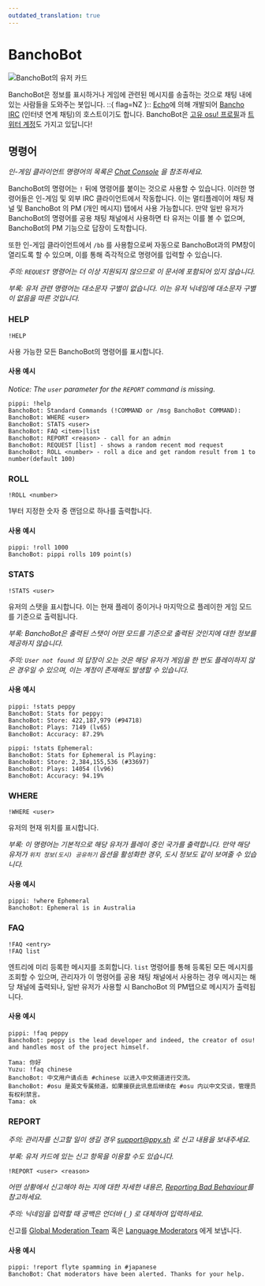 ```yaml
---
outdated_translation: true
---
```


# BanchoBot

![BanchoBot의 유저 카드](img/BanchoBot.jpg "BanchoBot의 유저 카드")

BanchoBot은 정보를 표시하거나 게임에 관련된 메시지를 송출하는 것으로 채팅 내에 있는 사람들을 도와주는 봇입니다. ::{ flag=NZ }:: [Echo](https://osu.ppy.sh/users/431)에 의해 개발되어 [Bancho IRC](/wiki/Community/Internet_Relay_Chat) (인터넷 연계 채팅)의 호스트이기도 합니다. BanchoBot은 [고유 osu! 프로필](https://osu.ppy.sh/users/3)과 [트위터 계정](https://twitter.com/banchoboat)도 가지고 있답니다!

## 명령어

*인-게임 클라이언트 명령어의 목록은 [Chat Console](/wiki/Client/Interface/Chat_console#확장-채팅-콘솔) 을 참조하세요.*

BanchoBot의 명령어는 `!` 뒤에 명령어를 붙이는 것으로 사용할 수 있습니다. 이러한 명령어들은 인-게임 및 외부 IRC 클라이언트에서 작동합니다. 이는 멀티플레이어 채팅 채널 및 BanchoBot 의 PM (개인 메시지) 탭에서 사용 가능합니다. 만약 일반 유저가 BanchoBot의 명령어를 공용 채팅 채널에서 사용하면 타 유저는 이를 볼 수 없으며, BanchoBot의 PM 기능으로 답장이 도착합니다.

또한 인-게임 클라이언트에서 `/bb` 를 사용함으로써 자동으로 BanchoBot과의 PM창이 열리도록 할 수 있으며, 이를 통해 즉각적으로 명령어를 입력할 수 있습니다.

*주의: `REQUEST` 명령어는 더 이상 지원되지 않으므로 이 문서에 포함되어 있지 않습니다.*

*부록: 유저 관련 명령어는 대소문자 구별이 없습니다. 이는 유저 닉네임에 대소문자 구별이 없음을 따른 것입니다.*

### HELP

```
!HELP
```

사용 가능한 모든 BanchoBot의 명령어를 표시합니다.

#### 사용 예시

*Notice: The `user` parameter for the `REPORT` command is missing.*

```
pippi: !help
BanchoBot: Standard Commands (!COMMAND or /msg BanchoBot COMMAND):
BanchoBot: WHERE <user>
BanchoBot: STATS <user>
BanchoBot: FAQ <item>|list
BanchoBot: REPORT <reason> - call for an admin
BanchoBot: REQUEST [list] - shows a random recent mod request
BanchoBot: ROLL <number> - roll a dice and get random result from 1 to number(default 100)
```

### ROLL

```
!ROLL <number>
```

1부터 지정한 숫자 중 랜덤으로 하나를 출력합니다.

#### 사용 예시

```
pippi: !roll 1000
BanchoBot: pippi rolls 109 point(s)
```

### STATS

```
!STATS <user>
```

유저의 스탯을 표시합니다. 이는 현재 플레이 중이거나 마지막으로 플레이한 게임 모드를 기준으로 출력됩니다.

*부록: BanchoBot은 출력된 스탯이 어떤 모드를 기준으로 출력된 것인지에 대한 정보를 제공하지 않습니다.*

*주의: `User not found` 의 답장이 오는 것은 해당 유저가 게임을 한 번도 플레이하지 않은 경우일 수 있으며, 이는 계정이 존재해도 발생할 수 있습니다.*

#### 사용 예시

```
pippi: !stats peppy
BanchoBot: Stats for peppy:
BanchoBot: Store: 422,187,979 (#94718)
BanchoBot: Plays: 7149 (lv65)
BanchoBot: Accuracy: 87.29%
```

```
pippi: !stats Ephemeral:
BanchoBot: Stats for Ephemeral is Playing:
BanchoBot: Store: 2,384,155,536 (#33697)
BanchoBot: Plays: 14054 (lv96)
BanchoBot: Accuracy: 94.19%
```

### WHERE

```
!WHERE <user>
```

유저의 현재 위치를 표시합니다.

*부록: 이 명령어는 기본적으로 해당 유저가 플레이 중인 국가를 출력합니다. 만약 해당 유저가 `위치 정보(도시) 공유하기` 옵션을 활성화한 경우, 도시 정보도 같이 보여줄 수 있습니다.*

#### 사용 예시

```
pippi: !where Ephemeral
BanchoBot: Ephemeral is in Australia
```

### FAQ

```
!FAQ <entry>
!FAQ list
```

엔트리에 미리 등록한 메시지를 조회합니다. `list` 명령어를 통해 등록된 모든 메시지를 조회할 수 있으며, 관리자가 이 명령어를 공용 채팅 채널에서 사용하는 경우 메시지는 해당 채널에 출력되나, 일반 유저가 사용할 시 BanchoBot 의 PM탭으로 메시지가 출력됩니다.

#### 사용 예시

```
pippi: !faq peppy
BanchoBot: peppy is the lead developer and indeed, the creator of osu! and handles most of the project himself.
```

```
Tama: 你好
Yuzu: !faq chinese
BanchoBot: 中文用户请点击 #chinese 以进入中文频道进行交流。
BanchoBot: #osu 是英文专属频道，如果接获此讯息后继续在 #osu 内以中文交谈，管理员有权利禁言。
Tama: ok
```

### REPORT

*주의: 관리자를 신고할 일이 생길 경우 [support@ppy.sh](mailto:support@ppy.sh) 로 신고 내용을 보내주세요.*

*부록: 유저 카드에 있는 신고 항목을 이용할 수도 있습니다.*

```
!REPORT <user> <reason>
```

*어떤 상황에서 신고해야 하는 지에 대한 자세한 내용은, [Reporting Bad Behaviour](/wiki/Reporting_bad_behaviour)를 참고하세요.*

*주의: 닉네임을 입력할 때 공백은 언더바 (`_`) 로 대체하여 입력하세요.*

신고를 [Global Moderation Team](/wiki/People/The_Team/Global_Moderation_Team) 혹은 [Language Moderators](/wiki/People/The_Team/Global_Moderation_Team#언어별-관리자) 에게 보냅니다.

#### 사용 예시

```
pippi: !report flyte spamming in #japanese
BanchoBot: Chat moderators have been alerted. Thanks for your help.
```
